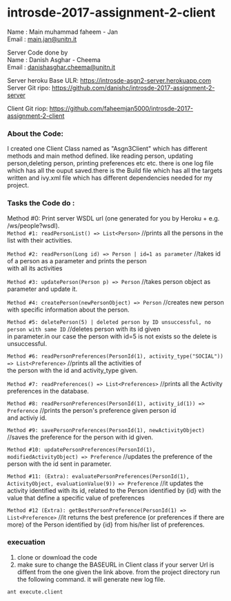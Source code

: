# introsde-2017-assignment-2-client

Name : Main muhammad faheem - Jan  
Email : main.jan@unitn.it  

Server Code done by  
Name : Danish Asghar - Cheema  
Email : danishasghar.cheema@unitn.it  

Server heroku Base ULR: https://introsde-asgn2-server.herokuapp.com  
Server Git ripo: https://github.com/danishc/introsde-2017-assignment-2-server  

Client Git riop: https://github.com/faheemjan5000/introsde-2017-assignment-2-client  

### About the Code:

I created one Client Class named as "Asgn3Client" which has  different methods and main method defined. like reading person, updating person,deleting person, printing preferences etc etc. there is one log file which has all the ouput saved.there is the Build file which has all the targets written and ivy.xml file which has different dependencies needed for my project.    

### Tasks the Code do :  

Method #0: Print server WSDL url (one generated for you by Heroku + e.g. /ws/people?wsdl).  
`Method #1: readPersonList() => List<Person>` //prints all the persons in the list with their activities.    

`Method #2: readPerson(Long id) => Person | id=1 as parameter` //takes id of a person as a parameter and prints the person  
 with all its activities  
 
`Method #3: updatePerson(Person p) => Person` //takes person object as parameter and update it.  

`Method #4: createPerson(newPersonObject) => Person`  //creates new person with specific information about the person.   

`Method #5: deletePerson(5) | deleted person by ID unsuccessful, no person with same ID` //deletes person with its id given    
in parameter.in our case the person with id=5 is not exists so the delete is unsuccessful.    

`Method #6: readPersonPreferences(PersonId(1), activity_type("SOCIAL")) => List<Preference>` //prints all the activities of       
the person with the id  and activity_type given.    

`Method #7: readPreferences() => List<Preferences>` //prints all the Activity preferences in the database.        

`Method #8: readPersonPreferences(PersonId(1), activity_id(1)) => Preference` //prints the person's preference given person id      
and activiy id.      

`Method #9: savePersonPreferences(PersonId(1), newActivityObject)` //saves the preference for the person with id given.      

`Method #10: updatePersonPreferences(PersonId(1), modifiedActivityObject) => Preference` //updates the preference of the person with      the id sent in parameter.        

`Method #11: (Extra): evaluatePersonPreferences(PersonId(1), ActivityObject, evaluationValue(9)) => Preference` //it updates the       activity identified with its id, related to the Person identified by {id} with the value that define a specific value of preferences    

`Method #12 (Extra): getBestPersonPreference(PersonId(1) => List<Preference>` //it returns the best preference (or preferences if there   are more) of the Person identified by {id}  from his/her list of preferences.    
                  
### execuation
1) clone or download the code
2) make sure to change the BASEURL in Client class if your server Url is diffent from the one given the link above.
from the project directory run the following command. it will generate new log file.
```
ant execute.client
```

